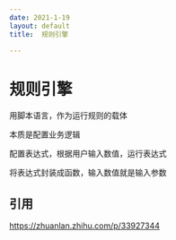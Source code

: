 ```yaml
---
date: 2021-1-19
layout: default
title:  规则引擎

---
```


# 规则引擎

用脚本语言，作为运行规则的载体



本质是配置业务逻辑



配置表达式，根据用户输入数值，运行表达式



将表达式封装成函数，输入数值就是输入参数



## 引用

https://zhuanlan.zhihu.com/p/33927344
